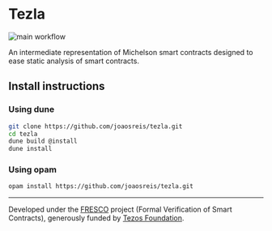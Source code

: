 # Tezla

![main workflow](https://github.com/joaosreis/tezla/actions/workflows/main.yml/badge.svg)

An intermediate representation of Michelson smart contracts designed to ease
static analysis of smart contracts.

## Install instructions

### Using dune

```bash
git clone https://github.com/joaosreis/tezla.git
cd tezla
dune build @install
dune install
```

### Using opam
```bash
opam install https://github.com/joaosreis/tezla.git
```


---

Developed under the [FRESCO](https://release.di.ubi.pt/projects/fresco.html) project
(Formal Verification of Smart Contracts), generously funded by [Tezos
Foundation](https://tezos.foundation).
